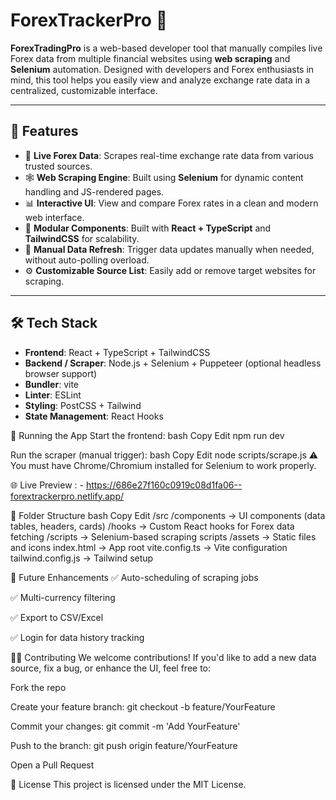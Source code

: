 # ForexTrackerPro 💱

**ForexTradingPro** is a web-based developer tool that manually compiles live Forex data from multiple financial websites using **web scraping** and **Selenium** automation. Designed with developers and Forex enthusiasts in mind, this tool helps you easily view and analyze exchange rate data in a centralized, customizable interface.

---

## 🚀 Features

- 🔄 **Live Forex Data**: Scrapes real-time exchange rate data from various trusted sources.
- 🕸️ **Web Scraping Engine**: Built using **Selenium** for dynamic content handling and JS-rendered pages.
- 📊 **Interactive UI**: View and compare Forex rates in a clean and modern web interface.
- 🧩 **Modular Components**: Built with **React + TypeScript** and **TailwindCSS** for scalability.
- 📁 **Manual Data Refresh**: Trigger data updates manually when needed, without auto-polling overload.
- ⚙️ **Customizable Source List**: Easily add or remove target websites for scraping.

---

## 🛠️ Tech Stack

- **Frontend**: React + TypeScript + TailwindCSS
- **Backend / Scraper**: Node.js + Selenium + Puppeteer (optional headless browser support)
- **Bundler**: vite
- **Linter**: ESLint
- **Styling**: PostCSS + Tailwind
- **State Management**: React Hooks



🧪 Running the App
Start the frontend:
bash
Copy
Edit
npm run dev



Run the scraper (manual trigger):
bash
Copy
Edit
node scripts/scrape.js
⚠️ You must have Chrome/Chromium installed for Selenium to work properly.



🌐 Live Preview : -
https://686e27f160c0919c08d1fa06--forextrackerpro.netlify.app/



📁 Folder Structure
bash
Copy
Edit
/src
  /components     → UI components (data tables, headers, cards)
  /hooks          → Custom React hooks for Forex data fetching
  /scripts        → Selenium-based scraping scripts
  /assets         → Static files and icons
index.html        → App root
vite.config.ts    → Vite configuration
tailwind.config.js → Tailwind setup



📌 Future Enhancements
✅ Auto-scheduling of scraping jobs

✅ Multi-currency filtering

✅ Export to CSV/Excel

✅ Login for data history tracking



🧑‍💻 Contributing
We welcome contributions! If you'd like to add a new data source, fix a bug, or enhance the UI, feel free to:

Fork the repo

Create your feature branch: git checkout -b feature/YourFeature

Commit your changes: git commit -m 'Add YourFeature'

Push to the branch: git push origin feature/YourFeature

Open a Pull Request



📄 License
This project is licensed under the MIT License.




